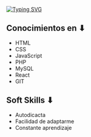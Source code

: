[![Typing SVG](https://readme-typing-svg.herokuapp.com?size=50&color=00FF00&background=000000&center=true&vCenter=true&width=894&height=100&lines=Desarrollador+Web+Trainee+FullStack)](https://git.io/typing-svg)

## Conocimientos en ⬇
- HTML
- CSS
- JavaScript
- PHP
- MySQL
- React
- GIT

## Soft Skills ⬇

- Autodicacta
- Facilidad de adaptarme
- Constante aprendizaje
